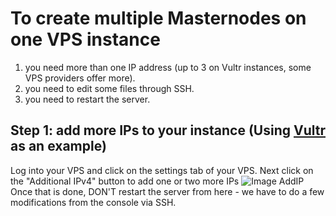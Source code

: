 # To create multiple Masternodes on one VPS instance
1. you need more than one IP address (up to 3 on Vultr instances, some VPS providers offer more).
2. you need to edit some files through SSH.
3. you need to restart the server.


## Step 1: add more IPs to your instance (Using [Vultr](https://www.vultr.com/?ref=7396893) as an example)
Log into your VPS and click on the settings tab of your VPS. Next click on the "Additional IPv4" button to add one or two more IPs
![Image AddIP](https://github.com/AtheneumChain/Scripts/blob/master/images/AddIP.png) </br>
Once that is done, DON'T restart the server from here - we have to do a few modifications from the console via SSH.
